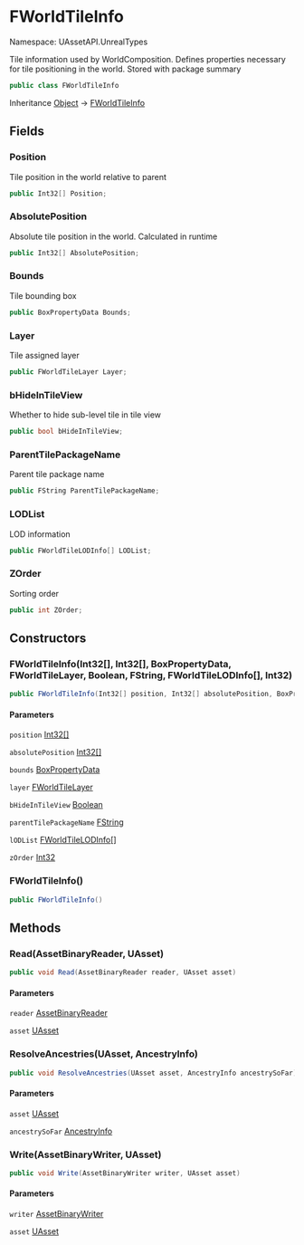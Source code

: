 # FWorldTileInfo

Namespace: UAssetAPI.UnrealTypes

Tile information used by WorldComposition.
 Defines properties necessary for tile positioning in the world. Stored with package summary

```csharp
public class FWorldTileInfo
```

Inheritance [Object](https://docs.microsoft.com/en-us/dotnet/api/system.object) → [FWorldTileInfo](./uassetapi.unrealtypes.fworldtileinfo.md)

## Fields

### **Position**

Tile position in the world relative to parent

```csharp
public Int32[] Position;
```

### **AbsolutePosition**

Absolute tile position in the world. Calculated in runtime

```csharp
public Int32[] AbsolutePosition;
```

### **Bounds**

Tile bounding box

```csharp
public BoxPropertyData Bounds;
```

### **Layer**

Tile assigned layer

```csharp
public FWorldTileLayer Layer;
```

### **bHideInTileView**

Whether to hide sub-level tile in tile view

```csharp
public bool bHideInTileView;
```

### **ParentTilePackageName**

Parent tile package name

```csharp
public FString ParentTilePackageName;
```

### **LODList**

LOD information

```csharp
public FWorldTileLODInfo[] LODList;
```

### **ZOrder**

Sorting order

```csharp
public int ZOrder;
```

## Constructors

### **FWorldTileInfo(Int32[], Int32[], BoxPropertyData, FWorldTileLayer, Boolean, FString, FWorldTileLODInfo[], Int32)**

```csharp
public FWorldTileInfo(Int32[] position, Int32[] absolutePosition, BoxPropertyData bounds, FWorldTileLayer layer, bool bHideInTileView, FString parentTilePackageName, FWorldTileLODInfo[] lODList, int zOrder)
```

#### Parameters

`position` [Int32[]](https://docs.microsoft.com/en-us/dotnet/api/system.int32)<br>

`absolutePosition` [Int32[]](https://docs.microsoft.com/en-us/dotnet/api/system.int32)<br>

`bounds` [BoxPropertyData](./uassetapi.propertytypes.structs.boxpropertydata.md)<br>

`layer` [FWorldTileLayer](./uassetapi.unrealtypes.fworldtilelayer.md)<br>

`bHideInTileView` [Boolean](https://docs.microsoft.com/en-us/dotnet/api/system.boolean)<br>

`parentTilePackageName` [FString](./uassetapi.unrealtypes.fstring.md)<br>

`lODList` [FWorldTileLODInfo[]](./uassetapi.unrealtypes.fworldtilelodinfo.md)<br>

`zOrder` [Int32](https://docs.microsoft.com/en-us/dotnet/api/system.int32)<br>

### **FWorldTileInfo()**

```csharp
public FWorldTileInfo()
```

## Methods

### **Read(AssetBinaryReader, UAsset)**

```csharp
public void Read(AssetBinaryReader reader, UAsset asset)
```

#### Parameters

`reader` [AssetBinaryReader](./uassetapi.assetbinaryreader.md)<br>

`asset` [UAsset](./uassetapi.uasset.md)<br>

### **ResolveAncestries(UAsset, AncestryInfo)**

```csharp
public void ResolveAncestries(UAsset asset, AncestryInfo ancestrySoFar)
```

#### Parameters

`asset` [UAsset](./uassetapi.uasset.md)<br>

`ancestrySoFar` [AncestryInfo](./uassetapi.propertytypes.objects.ancestryinfo.md)<br>

### **Write(AssetBinaryWriter, UAsset)**

```csharp
public void Write(AssetBinaryWriter writer, UAsset asset)
```

#### Parameters

`writer` [AssetBinaryWriter](./uassetapi.assetbinarywriter.md)<br>

`asset` [UAsset](./uassetapi.uasset.md)<br>
